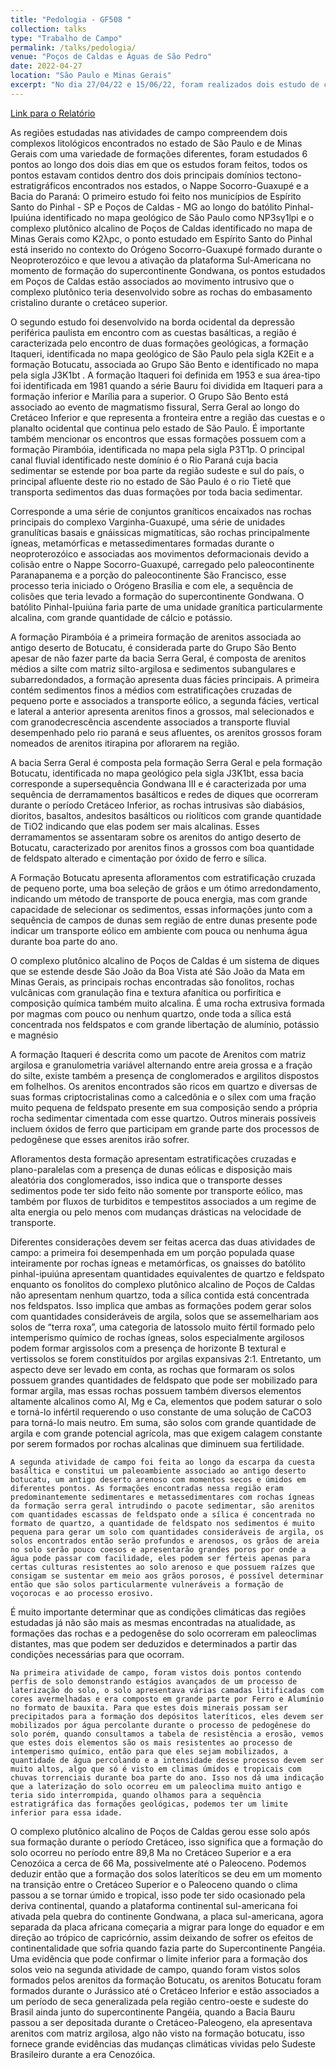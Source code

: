 ```yaml
---
title: "Pedologia - GF508 "
collection: talks
type: "Trabalho de Campo"
permalink: /talks/pedologia/ 
venue: "Poços de Caldas e Águas de São Pedro"
date: 2022-04-27
location: "São Paulo e Minas Gerais"
excerpt: "No dia 27/04/22 e 15/06/22, foram realizados dois estudo de campo na região de Poços de Caldas e de Águas de São Pedro, nestas atividades de campo, foram analisados 6 pontos contendo diferentes formações geológicas e pedogenéticas associadas às rochas sedimentares e metamórficas da Nappe Socorro-Guaxupé e da Bacia do Paraná, o intuito da atividade foi demonstrar como diferentes condições e composições de protólito podem alterar os processos pedogenéticos e produzir zonas econômicas úteis como solos férteis e minas de minérios como ferro e bauxita. Foram também analisadas técnicas de manejo e uso do solo especialmente com relação ao planejamento urbano desenvolvido pelos municípios com relação ao descarte de lixo e tratamento do lençol freático."
---
```


[Link para o Relatório](https://reysouza.github.io/geo/pedo.pdf)

 As regiões estudadas nas atividades de campo compreendem dois complexos litológicos encontrados no estado de São Paulo e de Minas Gerais com uma variedade de formações diferentes, foram estudados 6 pontos ao longo dos dois dias em que os estudos foram feitos, todos os pontos estavam contidos dentro dos dois principais domínios tectono-estratigráficos encontrados nos estados, o Nappe Socorro-Guaxupé e a Bacia do Paraná: O primeiro estudo foi feito nos municípios de Espírito Santo do Pinhal - SP e Poços de Caldas - MG ao longo do batólito Pinhal-Ipuiúna identificado no mapa geológico de São Paulo como NP3sγ1lpi e o complexo plutônico alcalino de Poços de Caldas identificado no mapa de Minas Gerais como K2λpc, o ponto estudado em Espírito Santo do Pinhal está inserido no contexto do Orógeno Socorro-Guaxupé formado durante o Neoproterozóico e que levou a ativação da plataforma Sul-Americana no momento de formação do supercontinente Gondwana, os pontos estudados em Poços de Caldas estão associados ao movimento intrusivo que o complexo plutônico teria desenvolvido sobre as rochas do embasamento cristalino durante o cretáceo superior. 

O segundo estudo foi desenvolvido na borda ocidental da depressão periférica paulista em encontro com as cuestas basálticas, a região é caracterizada pelo encontro de duas formações geológicas, a formação Itaqueri, identificada no mapa geológico de São Paulo pela sigla K2Eit e a formação Botucatu, associada ao Grupo São Bento e identificado no mapa pela sigla J3K1bt . A formação Itaqueri foi definida em 1953 e sua área-tipo foi identificada em 1981 quando a série Bauru foi dividida em Itaqueri para a formação inferior e Marília para a superior. O Grupo São Bento está associado ao evento de magmatismo fissural, Serra Geral ao longo do Cretáceo Inferior e que representa a fronteira entre a região das cuestas e o planalto ocidental que continua pelo estado de São Paulo. É importante também mencionar os encontros que essas formações possuem com a formação Pirambóia, identificada no mapa pela sigla P3T1p. O principal canal fluvial identificado neste domínio é o Rio Paraná cuja bacia sedimentar se estende por boa parte da região sudeste e sul do país, o principal afluente deste rio no estado de São Paulo é o rio Tietê que transporta sedimentos das duas formações por toda bacia sedimentar.

Corresponde a uma série de conjuntos graníticos encaixados nas rochas principais do complexo Varginha-Guaxupé, uma série de unidades granulíticas basais e gnáissicas migmatíticas, são rochas principalmente ígneas, metamórficas e metassedimentares formadas durante o neoproterozóico e associadas aos movimentos deformacionais devido a colisão entre o Nappe Socorro-Guaxupé, carregado pelo paleocontinente Paranapanema e a porção do paleocontinente São Francisco, esse processo teria iniciado o Orógeno Brasília e com ele, a sequência de colisões que teria levado a formação do supercontinente Gondwana. O batólito Pinhal-Ipuiúna faria parte de uma unidade granítica particularmente alcalina, com grande quantidade de cálcio e potássio.

A formação Pirambóia é a primeira formação de arenitos associada ao antigo deserto de Botucatu, é considerada parte do Grupo São Bento apesar de não fazer parte da bacia Serra Geral, é composta de arenitos médios a silte com matriz silto-argilosa e sedimentos subangulares e subarredondados, a formação apresenta duas fácies principais. A primeira contém sedimentos finos a médios com estratificações cruzadas de pequeno porte e associados a transporte eólico, a segunda fácies, vertical e lateral a anterior apresenta arenitos finos a grossos, mal selecionados e com granodecrescência ascendente associados a transporte fluvial desempenhado pelo rio paraná e seus afluentes, os arenitos grossos foram nomeados de arenitos itirapina por aflorarem na região.

A bacia Serra Geral é composta pela formação Serra Geral e pela formação Botucatu, identificada no mapa geológico pela sigla J3K1bt, essa bacia corresponde a supersequência Gondwana III e é caracterizada por uma sequência de derramamentos basálticos e redes de diques que ocorreram durante o período Cretáceo Inferior, as rochas intrusivas são diabásios, dioritos, basaltos, andesitos basálticos ou riolíticos com grande quantidade de TiO2 indicando que elas podem ser mais alcalinas. Esses derramamentos se assentaram sobre os arenitos do antigo deserto de Botucatu, caracterizado por arenitos finos a grossos com boa quantidade de feldspato alterado e cimentação por óxido de ferro e sílica.

A Formação Botucatu apresenta afloramentos com estratificação cruzada de pequeno porte, uma boa seleção de grãos e um ótimo arredondamento, indicando um método de transporte de pouca energia, mas com grande capacidade de selecionar os sedimentos, essas informações junto com a sequência de campos de dunas sem região de entre dunas presente pode indicar um transporte eólico em ambiente com pouca ou nenhuma água durante boa parte do ano.

O complexo plutônico alcalino de Poços de Caldas é um sistema de diques que se estende desde São João da Boa Vista até São João da Mata em Minas Gerais, as principais rochas encontradas são fonolitos, rochas vulcânicas com granulação fina e textura afanítica ou porfirítica e composição química também muito alcalina. É uma rocha extrusiva formada por magmas com pouco ou nenhum quartzo, onde toda a sílica está concentrada nos feldspatos e com grande libertação de alumínio, potássio e magnésio

A formação Itaqueri é descrita como um pacote de Arenitos com matriz argilosa e granulometria variável alternando entre areia grossa e a fração do silte, existe também a presença de conglomerados e argilitos dispostos em folhelhos. Os arenitos encontrados são ricos em quartzo e diversas de suas formas criptocristalinas como a calcedônia e o sílex com uma fração muito pequena de feldspato presente em sua composição sendo a própria rocha sedimentar cimentada com esse quartzo. Outros minerais possíveis incluem óxidos de ferro que participam em grande parte dos processos de pedogênese que esses arenitos irão sofrer.

Afloramentos desta formação apresentam estratificações cruzadas e plano-paralelas com a presença de dunas eólicas e disposição mais aleatória dos conglomerados, isso indica que o transporte desses sedimentos pode ter sido feito não somente por transporte eólico, mas também por fluxos de turbiditos e tempestitos associados a um regime de alta energia ou pelo menos com mudanças drásticas na velocidade de transporte.

Diferentes considerações devem ser feitas acerca das duas atividades de campo: a primeira foi desempenhada em um porção populada quase inteiramente por rochas ígneas e metamórficas, os gnaisses do batólito pinhal-ipuiúna apresentam quantidades equivalentes de quartzo e feldspato enquanto os fonolitos do complexo plutônico alcalino de Poços de Caldas não apresentam nenhum quartzo, toda a sílica contida está concentrada nos feldspatos. Isso implica que ambas as formações podem gerar solos com quantidades consideráveis de argila, solos que se assemelhariam aos solos de “terra roxa”, uma categoria de latossolo muito fértil formado pelo intemperismo químico de rochas ígneas, solos especialmente argilosos podem formar argissolos com a presença de horizonte B textural e vertissolos se forem constituídos por argilas expansivas 2:1. Entretanto, um aspecto deve ser levado em conta, as rochas que formaram os solos possuem grandes quantidades de feldspato que pode ser mobilizado para formar argila, mas essas rochas possuem também diversos elementos altamente alcalinos como Al, Mg e Ca, elementos que podem saturar o solo e torná-lo infértil requerendo o uso constante de uma solução de CaCO3 para torná-lo mais neutro. Em suma, são solos com grande quantidade de argila e com grande potencial agrícola, mas que exigem calagem constante por serem formados por rochas alcalinas que diminuem sua fertilidade.

	A segunda atividade de campo foi feita ao longo da escarpa da cuesta basáltica e constitui um paleoambiente associado ao antigo deserto botucatu, um antigo deserto arenoso com momentos secos e úmidos em diferentes pontos. As formações encontradas nessa região eram predominantemente sedimentares e metassedimentares com rochas ígneas da formação serra geral intrudindo o pacote sedimentar, são arenitos com quantidades escassas de feldspato onde a sílica é concentrada no formato de quartzo, a quantidade de feldspato nos sedimentos é muito pequena para gerar um solo com quantidades consideráveis de argila, os solos encontrados então serão profundos e arenosos, os grãos de areia no solo serão pouco coesos e apresentarão grandes poros por onde a água pode passar com facilidade, eles podem ser férteis apenas para certas culturas resistentes ao solo arenoso e que possuem raízes que consigam se sustentar em meio aos grãos porosos, é possível determinar então que são solos particularmente vulneráveis a formação de voçorocas e ao processo erosivo.

É muito importante determinar que as condições climáticas das regiões estudadas já não são mais as mesmas encontradas na atualidade, as formações das rochas e a pedogenêse do solo ocorreram em paleoclimas distantes, mas que podem ser deduzidos e determinados a partir das condições necessárias para que ocorram. 

	Na primeira atividade de campo, foram vistos dois pontos contendo perfis de solo demonstrando estágios avançados de um processo de laterização do solo, o solo apresentava várias camadas litificadas com cores avermelhadas e era composto em grande parte por Ferro e Alumínio no formato de bauxita. Para que estes dois minerais possam ser precipitados para a formação dos depósitos lateríticos, eles devem ser mobilizados por água percolante durante o processo de pedogênese do solo porém, quando consultamos a tabela de resistência a erosão, vemos que estes dois elementos são os mais resistentes ao processo de intemperismo químico, então para que eles sejam mobilizados, a quantidade de água percolando e a intensidade desse processo devem ser muito altos, algo que só é visto em climas úmidos e tropicais com chuvas torrenciais durante boa parte do ano. Isso nos dá uma indicação que a laterização do solo ocorreu em um paleoclima muito antigo e teria sido interrompida, quando olhamos para a sequência estratigráfica das formações geológicas, podemos ter um limite inferior para essa idade. 

O complexo plutônico alcalino de Poços de Caldas gerou esse solo após sua formação durante o período Cretáceo, isso significa que a formação do solo ocorreu no período entre 89,8 Ma no Cretáceo Superior e a era Cenozóica a cerca de 66 Ma, possivelmente até o Paleoceno. Podemos deduzir então que a formação dos solos lateríticos se deu em um momento na transição entre o Cretáceo Superior e o Paleoceno quando o clima passou a se tornar úmido e tropical, isso pode ter sido ocasionado pela deriva continental, quando a plataforma continental sul-americana foi ativada pela quebra do continente Gondwana, a placa sul-americana, agora separada da placa africana começaria a migrar para longe do equador e em direção ao trópico de capricórnio, assim deixando de sofrer os efeitos de continentalidade que sofria quando fazia parte do Supercontinente Pangéia. Uma evidência que pode confirmar o limite inferior para a formação dos solos veio na segunda atividade de campo, quando foram vistos solos formados pelos arenitos da formação Botucatu, os arenitos Botucatu foram formados durante o Jurássico até o Cretáceo Inferior e estão associados a um período de seca generalizada pela região centro-oeste e sudeste do Brasil ainda junto do supercontinente Pangéia, quando a Bacia Bauru passou a ser depositada durante o Cretáceo-Paleogeno, ela apresentava arenitos com matriz argilosa, algo não visto na formação botucatu, isso fornece grande evidências das mudanças climáticas vividas pelo Sudeste Brasileiro durante a era Cenozóica.


